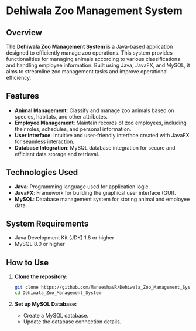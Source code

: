 # Dehiwala Zoo Management System

## Overview
The **Dehiwala Zoo Management System** is a Java-based application designed to efficiently manage zoo operations. This system provides functionalities for managing animals according to various classifications and handling employee information. Built using Java, JavaFX, and MySQL, it aims to streamline zoo management tasks and improve operational efficiency.

## Features
- **Animal Management**: Classify and manage zoo animals based on species, habitats, and other attributes.
- **Employee Management**: Maintain records of zoo employees, including their roles, schedules, and personal information.
- **User Interface**: Intuitive and user-friendly interface created with JavaFX for seamless interaction.
- **Database Integration**: MySQL database integration for secure and efficient data storage and retrieval.

## Technologies Used
- **Java**: Programming language used for application logic.
- **JavaFX**: Framework for building the graphical user interface (GUI).
- **MySQL**: Database management system for storing animal and employee data.

## System Requirements
- Java Development Kit (JDK) 1.8 or higher
- MySQL 8.0 or higher

## How to Use
1. **Clone the repository:**
    ```sh
    git clone https://github.com/ManeeshaVR/Dehiwala_Zoo_Management_System
    cd Dehiwala_Zoo_Management_System
    ```

2. **Set up MySQL Database:**
   - Create a MySQL database.
   - Update the database connection details.

